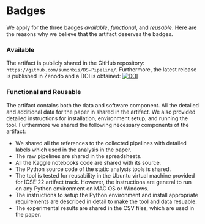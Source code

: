 # Badges

We apply for the three badges *available*, *functional*, and *reusable*. Here are the reasons why we believe that the artifact deserves the badges.

### Available
The artifact is publicly shared in the GitHub repository: `https://github.com/sumonbis/DS-Pipeline/`.
Furthermore, the latest release is published in Zenodo and a DOI is obtained:
[![DOI](https://zenodo.org/badge/DOI/10.5281/zenodo.5866584.svg)](https://doi.org/10.5281/zenodo.5866584)

### Functional and Reusable
The artifact contains both the data and software component. All the detailed and additional data for the paper in shared in the artifact. We also provided detailed instructions for installation, environment setup, and running the tool. Furthermore we shared the following necessary components of the artifact:

* We shared all the references to the collected pipelines with detailed labels which used in the analysis in the paper.
* The raw pipelines are shared in the spreadsheets.
* All the Kaggle notebooks code are shared with its source.
* The Python source code of the static analysis tools is shared.
* The tool is tested for reusability in the Ubuntu virtual machine provided for ICSE'22 artifact track. However, the instructions are general to run on any Python environment on MAC OS or Windows.
* The instructions to setup the Python environment and install appropriate requirements are described in detail to make the tool and data resuable.
* The experimental results are shared in the CSV files, which are used in the paper.
